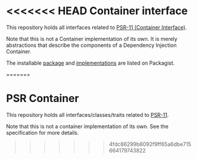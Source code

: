 <<<<<<< HEAD
Container interface
==============

This repository holds all interfaces related to [PSR-11 (Container Interface)][psr-url].

Note that this is not a Container implementation of its own. It is merely abstractions that describe the components of a Dependency Injection Container.

The installable [package][package-url] and [implementations][implementation-url] are listed on Packagist.

[psr-url]: https://www.php-fig.org/psr/psr-11/
[package-url]: https://packagist.org/packages/psr/container
[implementation-url]: https://packagist.org/providers/psr/container-implementation

=======
# PSR Container

This repository holds all interfaces/classes/traits related to [PSR-11](https://github.com/container-interop/fig-standards/blob/master/proposed/container.md).

Note that this is not a container implementation of its own. See the specification for more details.
>>>>>>> 4fdc86299b8092f9ff65a6dbe715664179743822
